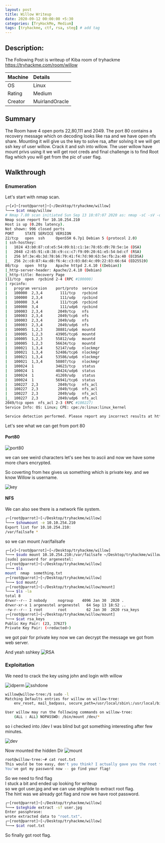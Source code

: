 ```yaml
---
layout: post
title: Willow Writeup
date: 2020-09-12 00:00:00 +5:30
categories: [TryHackMe, Medium]
tags: [tryhackme, ctf, rsa, steg] # add tag
---
```


## Description:

The Following Post is writeup of Kiba room of tryhackme <https://tryhackme.com/room/willow>

|Machine|Details
|:---|:--
|OS | Linux
|Rating | Medium
|Creator | MuirlandOracle

## Summary

  The Room have 4 open ports 22,80,111 and 2049. The port 80 contains a recovery message which on
  decoding looks like rsa and we have open nfs share. Mounting it will give us the key to solve rsa,
  after solving it we will get ssh key of user willow. Crack it and ssh into willow.
  The user willow have mount privs using it we will get root creds and final challenge is to find Root flag which you will get from the pic of user flag.

## Walkthrough

### Enumeration

Let's start with nmap scan.

```bash
┌─[✗]─[root@parrot]─[~/Desktop/tryhackme/willow]
└──╼ $cat nmap/willow
# Nmap 7.80 scan initiated Sun Sep 13 18:07:07 2020 as: nmap -sC -sV -oN nmap/willow 10.10.254.210
Nmap scan report for 10.10.254.210
Host is up (0.20s latency).
Not shown: 996 closed ports
PORT     STATE SERVICE VERSION
22/tcp   open  ssh     OpenSSH 6.7p1 Debian 5 (protocol 2.0)
| ssh-hostkey:
|   1024 43:b0:87:cd:e5:54:09:b1:c1:1e:78:65:d9:78:5e:1e (DSA)
|   2048 c2:65:91:c8:38:c9:cc:c7:f9:09:20:61:e5:54:bd:cf (RSA)
|   256 bf:3e:4b:3d:78:b6:79:41:f4:7d:90:63:5e:fb:2a:40 (ECDSA)
|_  256 2c:c8:87:4a:d8:f6:4c:c3:03:8d:4c:09:22:83:66:64 (ED25519)
80/tcp   open  http    Apache httpd 2.4.10 ((Debian))
|_http-server-header: Apache/2.4.10 (Debian)
|_http-title: Recovery Page
111/tcp  open  rpcbind 2-4 (RPC #100000)
| rpcinfo:
|   program version    port/proto  service
|   100000  2,3,4        111/tcp   rpcbind
|   100000  2,3,4        111/udp   rpcbind
|   100000  3,4          111/tcp6  rpcbind
|   100000  3,4          111/udp6  rpcbind
|   100003  2,3,4       2049/tcp   nfs
|   100003  2,3,4       2049/tcp6  nfs
|   100003  2,3,4       2049/udp   nfs
|   100003  2,3,4       2049/udp6  nfs
|   100005  1,2,3      38881/udp6  mountd
|   100005  1,2,3      43905/tcp6  mountd
|   100005  1,2,3      55812/udp   mountd
|   100005  1,2,3      56634/tcp   mountd
|   100021  1,3,4      52147/udp   nlockmgr
|   100021  1,3,4      52486/tcp6  nlockmgr
|   100021  1,3,4      53586/udp6  nlockmgr
|   100021  1,3,4      58807/tcp   nlockmgr
|   100024  1          34623/tcp   status
|   100024  1          40424/udp6  status
|   100024  1          41269/udp   status
|   100024  1          56941/tcp6  status
|   100227  2,3         2049/tcp   nfs_acl
|   100227  2,3         2049/tcp6  nfs_acl
|   100227  2,3         2049/udp   nfs_acl
|_  100227  2,3         2049/udp6  nfs_acl
2049/tcp open  nfs_acl 2-3 (RPC #100227)
Service Info: OS: Linux; CPE: cpe:/o:linux:linux_kernel

Service detection performed. Please report any incorrect results at https://nmap.org/submit/ .
```

Let's see what we can get from port 80

#### Port80

![port80](/assets/img/willow/port80.png)

we can see weird characters let's see hex to ascii and now we have some more chars encrypted.<br />

So coverting from hex gives us something which is private key.
and we know Willow is username.

![key](/assets/img/willow/somthing.png)

#### NFS

We can also see there is a network file system.<br />

```bash
┌─[root@parrot]─[~/Desktop/tryhackme/willow]
└──╼ $showmount -e 10.10.254.210
Export list for 10.10.254.210:
/var/failsafe *
```
so we can mount /var/failsafe

```bash
┌─[✗]─[root@parrot]─[~/Desktop/tryhackme/willow]
└──╼ $sudo mount 10.10.254.210:/var/failsafe ~/Desktop/tryhackme/willow/mount
[sudo] password for argenestel:
┌─[root@parrot]─[~/Desktop/tryhackme/willow]
└──╼ $ls
mount  nmap  something.txt
┌─[root@parrot]─[~/Desktop/tryhackme/willow]
└──╼ $cd mount/
┌─[root@parrot]─[~/Desktop/tryhackme/willow/mount]
└──╼ $ls -la
total 8
drwxr--r-- 2 nobody     nogroup    4096 Jan 30  2020 .
drwxr-xr-x 1 argenestel argenestel   64 Sep 13 18:52 ..
-rw-r--r-- 1 root       root         62 Jan 30  2020 rsa_keys
┌─[root@parrot]─[~/Desktop/tryhackme/willow/mount]
└──╼ $cat rsa_keys
Public Key Pair: (23, 37627)
Private Key Pair: (<redacted>)
```

we got pair for private key now we can decrypt the message we got from web server.

And yeah sshkey
![RSA](/assets/img/willow/decryptrsa.png)

### Exploitation

We need to crack the key using john and
login with willow

![idperm](/assets/img/willow/idperm.png)
![sshdone](/assets/img/willow/sshdone.png)

```bash
willow@willow-tree:/$ sudo -l
Matching Defaults entries for willow on willow-tree:
    env_reset, mail_badpass, secure_path=/usr/local/sbin\:/usr/local/bin\:/usr/sbin\:/usr/bin\:/sbin\:/bin

User willow may run the following commands on willow-tree:
    (ALL : ALL) NOPASSWD: /bin/mount /dev/*
```

so i checked into /dev I was blind but got something interesting after few minutes.

![dev](/assets/img/willow/hidden_backup.png)

Now mounted the hidden Dir
![mount](/assets/img/willow/mounted.png)

```bash
root@willow-tree:~# cat root.txt
This would be too easy, don't you think? I actually gave you the root flag some time ago.
You've got my password now -- go find your flag!
```

So we need to find flag<br />
I stuck a bit and ended up looking for writeup<br />
so we got user.jpg and we can use steghide to extract root flag.<br />
The hint was we already got flag and now we have root password.

```bash
┌─[root@parrot]─[~/Desktop/tryhackme/willow]
└──╼ $steghide extract -sf user.jpg
Enter passphrase:
wrote extracted data to "root.txt".
┌─[root@parrot]─[~/Desktop/tryhackme/willow]
└──╼ $cat root.txt
```

So finally got root flag.
